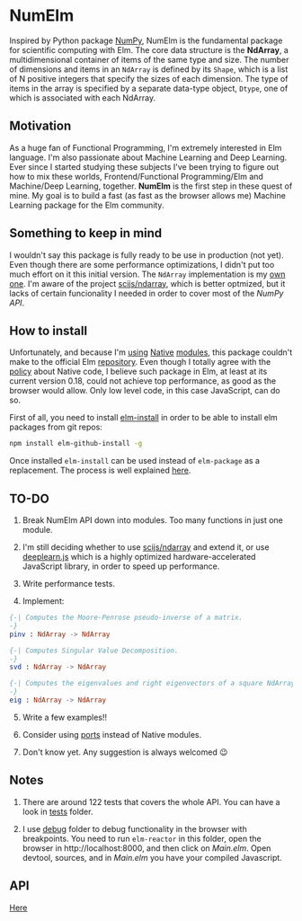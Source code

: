 # NumElm
Inspired by Python package [NumPy](http://www.numpy.org/), NumElm is the fundamental package for scientific computing with Elm. The core data structure is the **NdArray**, a multidimensional container of items of the same type and size. The number of dimensions and items in an ```NdArray``` is defined by its ```Shape```, which is a list of N positive integers that specify the sizes of each dimension. The type of items in the array is specified by a separate data-type object, ```Dtype```, one of which is associated with each NdArray.

## Motivation
As a huge fan of Functional Programming, I'm extremely interested in Elm language. I'm also passionate about Machine Learning and Deep Learning. Ever since I started studying these subjects I've been trying to figure out how to mix these worlds, Frontend/Functional Programming/Elm and Machine/Deep Learning, together. **NumElm** is the first step in these quest of mine. My goal is to build a fast (as fast as the browser allows me) Machine Learning package for the Elm community.

## Something to keep in mind
I wouldn't say this package is fully ready to be use in production (not yet). Even though there are some performance optimizations, I didn't put too much effort on it this initial version. The ```NdArray``` implementation is my [own one](src/Native/NumElm.js). I'm aware of the project [scijs/ndarray](https://github.com/scijs/ndarray), which is better optmized, but it lacks of certain funcionality I needed in order to cover most of the _NumPy API_.

## How to install
Unfortunately, and because I'm [using](https://github.com/eeue56/take-home/wiki/Writing-Native) [Native](https://github.com/gabrielperales/elm-native-module) [modules](https://newfivefour.com/elm-lang-basic-native-module.html), this package couldn't make to the official Elm [repository](http://package.elm-lang.org/). Even though I totally agree with the [policy](https://www.reddit.com/r/elm/comments/73ubxo/an_explanation_of_elms_policy_on_native_code/) about Native code, I believe such package in Elm, at least at its current version 0.18, could not achieve top performance, as good as the browser would allow. Only low level code, in this case JavaScript, can do so.

First of all, you need to install [elm-install](https://github.com/gdotdesign/elm-github-install) in order to be able to install elm packages from git repos:
```bash
npm install elm-github-install -g
```
Once installed ```elm-install``` can be used instead of ```elm-package``` as a replacement. The process is well explained [here](https://github.com/gdotdesign/elm-github-install#basic-usage).

## TO-DO
1. Break NumElm API down into modules. Too many functions in just one module.

2. I'm still deciding whether to use [scijs/ndarray](https://github.com/scijs/ndarray) and extend it, or use [deeplearn.js](https://github.com/PAIR-code/deeplearnjs) which is a highly optimized hardware-accelerated JavaScript library, in order to speed up performance.

3. Write performance tests.

4. Implement:
```elm
{-| Computes the Moore-Penrose pseudo-inverse of a matrix.
-}
pinv : NdArray -> NdArray

{-| Computes Singular Value Decomposition.
-}
svd : NdArray -> NdArray

{-| Computes the eigenvalues and right eigenvectors of a square NdArray.
-}
eig : NdArray -> NdArray
```
5. Write a few examples!!

6. Consider using [ports](https://guide.elm-lang.org/interop/javascript.html) instead of Native modules.

7. Don't know yet. Any suggestion is always welcomed :wink:

## Notes
1. There are around 122 tests that covers the whole API. You can have a look in [tests](tests) folder.

2. I use [debug](debug) folder to debug functionality in the browser with breakpoints. You need to run ```elm-reactor``` in this folder, open the browser in http://localhost:8000, and then click on _Main.elm_. Open devtool, sources, and in _Main.elm_ you have your compiled Javascript.

## API
[Here](API.md)
